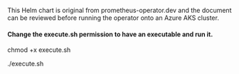 This Helm chart is original from prometheus-operator.dev and the document can be reviewed before running the operator onto an Azure AKS cluster.

#### Change the execute.sh permission to have an executable and run it.

chmod +x execute.sh

./execute.sh
